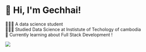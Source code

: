 # 👋 Hi, I'm Gechhai!
👨🏻‍💻 A data science student <br/>
👩🏻‍🎓 Studied Data Science at Instistute of Techology of cambodia<br/>
💭 Currently learning about Full Stack Development !<br/>

<!-- GitHub stats from https://github.com/anuraghazra/github-readme-stats -->
![](https://github-readme-stats.vercel.app/api?username=gechhai&theme=radical&hide_border=false&include_all_commits=true&count_private=true)<br/>
